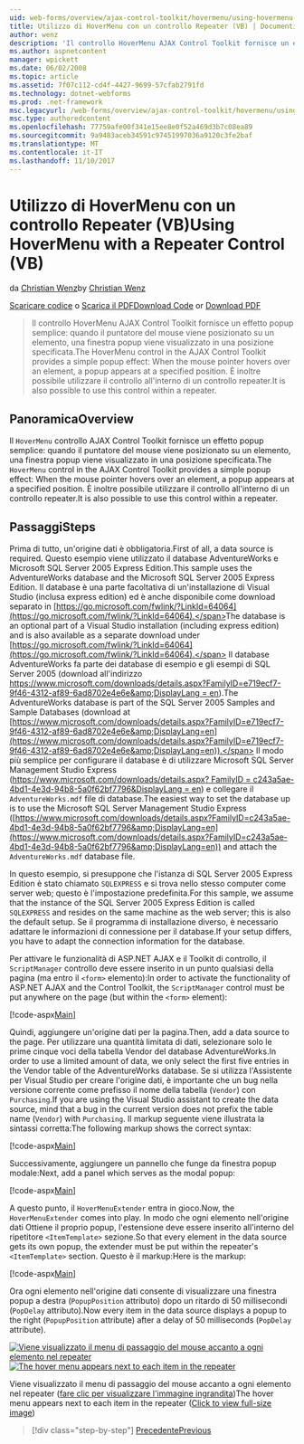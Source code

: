 ```yaml
---
uid: web-forms/overview/ajax-control-toolkit/hovermenu/using-hovermenu-with-a-repeater-control-vb
title: Utilizzo di HoverMenu con un controllo Repeater (VB) | Documenti Microsoft
author: wenz
description: 'Il controllo HoverMenu AJAX Control Toolkit fornisce un effetto popup semplice: quando il puntatore del mouse viene posizionato su un elemento, una finestra popup viene visualizzato dalla specifica...'
ms.author: aspnetcontent
manager: wpickett
ms.date: 06/02/2008
ms.topic: article
ms.assetid: 7f07c112-cd4f-4427-9699-57cfab2791fd
ms.technology: dotnet-webforms
ms.prod: .net-framework
msc.legacyurl: /web-forms/overview/ajax-control-toolkit/hovermenu/using-hovermenu-with-a-repeater-control-vb
msc.type: authoredcontent
ms.openlocfilehash: 77759afe00f341e15ee8e0f52a469d3b7c08ea89
ms.sourcegitcommit: 9a9483aceb34591c97451997036a9120c3fe2baf
ms.translationtype: MT
ms.contentlocale: it-IT
ms.lasthandoff: 11/10/2017
---
```

<a name="using-hovermenu-with-a-repeater-control-vb"></a><span data-ttu-id="7e0d5-103">Utilizzo di HoverMenu con un controllo Repeater (VB)</span><span class="sxs-lookup"><span data-stu-id="7e0d5-103">Using HoverMenu with a Repeater Control (VB)</span></span>
====================
<span data-ttu-id="7e0d5-104">da [Christian Wenz](https://github.com/wenz)</span><span class="sxs-lookup"><span data-stu-id="7e0d5-104">by [Christian Wenz](https://github.com/wenz)</span></span>

<span data-ttu-id="7e0d5-105">[Scaricare codice](http://download.microsoft.com/download/b/0/6/b06fe835-5b8f-4c00-aef8-062c19d75b95/HoverMenu1.vb.zip) o [Scarica il PDF](http://download.microsoft.com/download/b/6/a/b6ae89ee-df69-4c87-9bfb-ad1eb2b23373/hovermenu1VB.pdf)</span><span class="sxs-lookup"><span data-stu-id="7e0d5-105">[Download Code](http://download.microsoft.com/download/b/0/6/b06fe835-5b8f-4c00-aef8-062c19d75b95/HoverMenu1.vb.zip) or [Download PDF](http://download.microsoft.com/download/b/6/a/b6ae89ee-df69-4c87-9bfb-ad1eb2b23373/hovermenu1VB.pdf)</span></span>

> <span data-ttu-id="7e0d5-106">Il controllo HoverMenu AJAX Control Toolkit fornisce un effetto popup semplice: quando il puntatore del mouse viene posizionato su un elemento, una finestra popup viene visualizzato in una posizione specificata.</span><span class="sxs-lookup"><span data-stu-id="7e0d5-106">The HoverMenu control in the AJAX Control Toolkit provides a simple popup effect: When the mouse pointer hovers over an element, a popup appears at a specified position.</span></span> <span data-ttu-id="7e0d5-107">È inoltre possibile utilizzare il controllo all'interno di un controllo repeater.</span><span class="sxs-lookup"><span data-stu-id="7e0d5-107">It is also possible to use this control within a repeater.</span></span>


## <a name="overview"></a><span data-ttu-id="7e0d5-108">Panoramica</span><span class="sxs-lookup"><span data-stu-id="7e0d5-108">Overview</span></span>

<span data-ttu-id="7e0d5-109">Il `HoverMenu` controllo AJAX Control Toolkit fornisce un effetto popup semplice: quando il puntatore del mouse viene posizionato su un elemento, una finestra popup viene visualizzato in una posizione specificata.</span><span class="sxs-lookup"><span data-stu-id="7e0d5-109">The `HoverMenu` control in the AJAX Control Toolkit provides a simple popup effect: When the mouse pointer hovers over an element, a popup appears at a specified position.</span></span> <span data-ttu-id="7e0d5-110">È inoltre possibile utilizzare il controllo all'interno di un controllo repeater.</span><span class="sxs-lookup"><span data-stu-id="7e0d5-110">It is also possible to use this control within a repeater.</span></span>

## <a name="steps"></a><span data-ttu-id="7e0d5-111">Passaggi</span><span class="sxs-lookup"><span data-stu-id="7e0d5-111">Steps</span></span>

<span data-ttu-id="7e0d5-112">Prima di tutto, un'origine dati è obbligatoria.</span><span class="sxs-lookup"><span data-stu-id="7e0d5-112">First of all, a data source is required.</span></span> <span data-ttu-id="7e0d5-113">Questo esempio viene utilizzato il database AdventureWorks e Microsoft SQL Server 2005 Express Edition.</span><span class="sxs-lookup"><span data-stu-id="7e0d5-113">This sample uses the AdventureWorks database and the Microsoft SQL Server 2005 Express Edition.</span></span> <span data-ttu-id="7e0d5-114">Il database è una parte facoltativa di un'installazione di Visual Studio (inclusa express edition) ed è anche disponibile come download separato in [https://go.microsoft.com/fwlink/?LinkId=64064](https://go.microsoft.com/fwlink/?LinkId=64064).</span><span class="sxs-lookup"><span data-stu-id="7e0d5-114">The database is an optional part of a Visual Studio installation (including express edition) and is also available as a separate download under [https://go.microsoft.com/fwlink/?LinkId=64064](https://go.microsoft.com/fwlink/?LinkId=64064).</span></span> <span data-ttu-id="7e0d5-115">Il database AdventureWorks fa parte dei database di esempio e gli esempi di SQL Server 2005 (download all'indirizzo [https://www.microsoft.com/downloads/details.aspx?FamilyID=e719ecf7-9f46-4312-af89-6ad8702e4e6e&amp;DisplayLang = en](https://www.microsoft.com/downloads/details.aspx?FamilyID=e719ecf7-9f46-4312-af89-6ad8702e4e6e&amp;DisplayLang=en)).</span><span class="sxs-lookup"><span data-stu-id="7e0d5-115">The AdventureWorks database is part of the SQL Server 2005 Samples and Sample Databases (download at [https://www.microsoft.com/downloads/details.aspx?FamilyID=e719ecf7-9f46-4312-af89-6ad8702e4e6e&amp;DisplayLang=en](https://www.microsoft.com/downloads/details.aspx?FamilyID=e719ecf7-9f46-4312-af89-6ad8702e4e6e&amp;DisplayLang=en)).</span></span> <span data-ttu-id="7e0d5-116">Il modo più semplice per configurare il database è di utilizzare Microsoft SQL Server Management Studio Express ([https://www.microsoft.com/downloads/details.aspx? FamilyID = c243a5ae-4bd1-4e3d-94b8-5a0f62bf7796&amp;DisplayLang = en](https://www.microsoft.com/downloads/details.aspx?FamilyID=c243a5ae-4bd1-4e3d-94b8-5a0f62bf7796&amp;DisplayLang=en)) e collegare il `AdventureWorks.mdf` file di database.</span><span class="sxs-lookup"><span data-stu-id="7e0d5-116">The easiest way to set the database up is to use the Microsoft SQL Server Management Studio Express ([https://www.microsoft.com/downloads/details.aspx?FamilyID=c243a5ae-4bd1-4e3d-94b8-5a0f62bf7796&amp;DisplayLang=en](https://www.microsoft.com/downloads/details.aspx?FamilyID=c243a5ae-4bd1-4e3d-94b8-5a0f62bf7796&amp;DisplayLang=en)) and attach the `AdventureWorks.mdf` database file.</span></span>

<span data-ttu-id="7e0d5-117">In questo esempio, si presuppone che l'istanza di SQL Server 2005 Express Edition è stato chiamato `SQLEXPRESS` e si trova nello stesso computer come server web; questo è l'impostazione predefinita.</span><span class="sxs-lookup"><span data-stu-id="7e0d5-117">For this sample, we assume that the instance of the SQL Server 2005 Express Edition is called `SQLEXPRESS` and resides on the same machine as the web server; this is also the default setup.</span></span> <span data-ttu-id="7e0d5-118">Se il programma di installazione diverso, è necessario adattare le informazioni di connessione per il database.</span><span class="sxs-lookup"><span data-stu-id="7e0d5-118">If your setup differs, you have to adapt the connection information for the database.</span></span>

<span data-ttu-id="7e0d5-119">Per attivare le funzionalità di ASP.NET AJAX e il Toolkit di controllo, il `ScriptManager` controllo deve essere inserito in un punto qualsiasi della pagina (ma entro il `<form>` elemento):</span><span class="sxs-lookup"><span data-stu-id="7e0d5-119">In order to activate the functionality of ASP.NET AJAX and the Control Toolkit, the `ScriptManager` control must be put anywhere on the page (but within the `<form>` element):</span></span>

[!code-aspx[Main](using-hovermenu-with-a-repeater-control-vb/samples/sample1.aspx)]

<span data-ttu-id="7e0d5-120">Quindi, aggiungere un'origine dati per la pagina.</span><span class="sxs-lookup"><span data-stu-id="7e0d5-120">Then, add a data source to the page.</span></span> <span data-ttu-id="7e0d5-121">Per utilizzare una quantità limitata di dati, selezionare solo le prime cinque voci della tabella Vendor del database AdventureWorks.</span><span class="sxs-lookup"><span data-stu-id="7e0d5-121">In order to use a limited amount of data, we only select the first five entries in the Vendor table of the AdventureWorks database.</span></span> <span data-ttu-id="7e0d5-122">Se si utilizza l'Assistente per Visual Studio per creare l'origine dati, è importante che un bug nella versione corrente come prefisso il nome della tabella (`Vendor`) con `Purchasing`.</span><span class="sxs-lookup"><span data-stu-id="7e0d5-122">If you are using the Visual Studio assistant to create the data source, mind that a bug in the current version does not prefix the table name (`Vendor`) with `Purchasing`.</span></span> <span data-ttu-id="7e0d5-123">Il markup seguente viene illustrata la sintassi corretta:</span><span class="sxs-lookup"><span data-stu-id="7e0d5-123">The following markup shows the correct syntax:</span></span>

[!code-aspx[Main](using-hovermenu-with-a-repeater-control-vb/samples/sample2.aspx)]

<span data-ttu-id="7e0d5-124">Successivamente, aggiungere un pannello che funge da finestra popup modale:</span><span class="sxs-lookup"><span data-stu-id="7e0d5-124">Next, add a panel which serves as the modal popup:</span></span>

[!code-aspx[Main](using-hovermenu-with-a-repeater-control-vb/samples/sample3.aspx)]

<span data-ttu-id="7e0d5-125">A questo punto, il `HoverMenuExtender` entra in gioco.</span><span class="sxs-lookup"><span data-stu-id="7e0d5-125">Now, the `HoverMenuExtender` comes into play.</span></span> <span data-ttu-id="7e0d5-126">In modo che ogni elemento nell'origine dati Ottiene il proprio popup, l'estensione deve essere inserito all'interno del ripetitore `<ItemTemplate>` sezione.</span><span class="sxs-lookup"><span data-stu-id="7e0d5-126">So that every element in the data source gets its own popup, the extender must be put within the repeater's `<ItemTemplate>` section.</span></span> <span data-ttu-id="7e0d5-127">Questo è il markup:</span><span class="sxs-lookup"><span data-stu-id="7e0d5-127">Here is the markup:</span></span>

[!code-aspx[Main](using-hovermenu-with-a-repeater-control-vb/samples/sample4.aspx)]

<span data-ttu-id="7e0d5-128">Ora ogni elemento nell'origine dati consente di visualizzare una finestra popup a destra (`PopupPosition` attributo) dopo un ritardo di 50 millisecondi (`PopDelay` attributo).</span><span class="sxs-lookup"><span data-stu-id="7e0d5-128">Now every item in the data source displays a popup to the right (`PopupPosition` attribute) after a delay of 50 milliseconds (`PopDelay` attribute).</span></span>


<span data-ttu-id="7e0d5-129">[![Viene visualizzato il menu di passaggio del mouse accanto a ogni elemento nel repeater](using-hovermenu-with-a-repeater-control-vb/_static/image2.png)](using-hovermenu-with-a-repeater-control-vb/_static/image1.png)</span><span class="sxs-lookup"><span data-stu-id="7e0d5-129">[![The hover menu appears next to each item in the repeater](using-hovermenu-with-a-repeater-control-vb/_static/image2.png)](using-hovermenu-with-a-repeater-control-vb/_static/image1.png)</span></span>

<span data-ttu-id="7e0d5-130">Viene visualizzato il menu di passaggio del mouse accanto a ogni elemento nel repeater ([fare clic per visualizzare l'immagine ingrandita](using-hovermenu-with-a-repeater-control-vb/_static/image3.png))</span><span class="sxs-lookup"><span data-stu-id="7e0d5-130">The hover menu appears next to each item in the repeater ([Click to view full-size image](using-hovermenu-with-a-repeater-control-vb/_static/image3.png))</span></span>

>[!div class="step-by-step"]
[<span data-ttu-id="7e0d5-131">Precedente</span><span class="sxs-lookup"><span data-stu-id="7e0d5-131">Previous</span></span>](using-hovermenu-with-a-repeater-control-cs.md)
